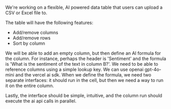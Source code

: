 We're working on a flexible, AI powered data table that users can upload a CSV or Excel file to.

The table will have the following features:
- Add/remove columns
- Add/remove rows
- Sort by column

We will be able to add an empty column, but then define an AI formula for the column. For instance, perhaps the header is 'Sentiment' and the formula is 'What is the sentiment of the text in column B?'. We need to be able to reference columns using a simple lookup key.  We can use openai gpt-4o-mini and the vercel ai sdk. When we define the formula, we need two separate interfaces:
it should run in the cell, but then we need a way to run it on the entire column. 

Lastly, the interface should be simple, intuitive, and the column run should execute the ai api calls in parallel. 